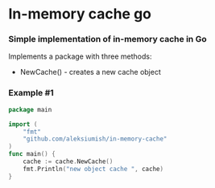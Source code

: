 # In-memory cache go

### Simple implementation of in-memory cache in Go

Implements a package with three methods:

- NewCache() - creates a new cache object

### Example #1
```go
package main

import (
	"fmt"
	"github.com/aleksiumish/in-memory-cache"
)
func main() {
	cache := cache.NewCache()
	fmt.Println("new object cache ", cache)
}
```


